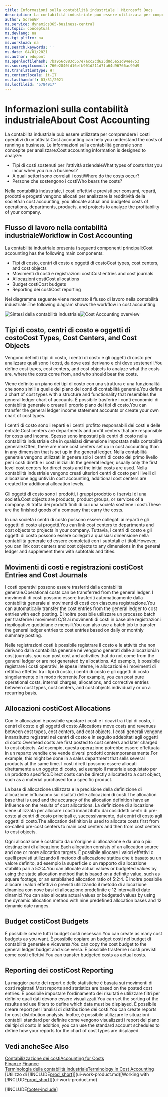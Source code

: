 ```yaml
---
title: Informazioni sulla contabilità industriale | Microsoft Docs
description: La contabilità industriale può essere utilizzata per comprendere i costi operativi di un'attività.
author: SorenGP
ms.service: dynamics365-business-central
ms.topic: conceptual
ms.devlang: na
ms.tgt_pltfrm: na
ms.workload: na
ms.search.keywords: ''
ms.date: 04/01/2021
ms.author: edupont
ms.openlocfilehash: 7ba956c883c567e7acc2cd625d8d5e51d94ee753
ms.sourcegitcommit: 766e2840fd16efb901d211d7fa64d96766ac99d9
ms.translationtype: HT
ms.contentlocale: it-IT
ms.lasthandoff: 03/31/2021
ms.locfileid: "5784917"
---
```

# <a name="about-cost-accounting"></a><span data-ttu-id="7baa0-103">Informazioni sulla contabilità industriale</span><span class="sxs-lookup"><span data-stu-id="7baa0-103">About Cost Accounting</span></span>
<span data-ttu-id="7baa0-104">La contabilità industriale può essere utilizzata per comprendere i costi operativi di un'attività.</span><span class="sxs-lookup"><span data-stu-id="7baa0-104">Cost accounting can help you understand the costs of running a business.</span></span> <span data-ttu-id="7baa0-105">Le informazioni sulla contabilità generale sono concepite per analizzare:</span><span class="sxs-lookup"><span data-stu-id="7baa0-105">Cost accounting information is designed to analyze:</span></span>  

-   <span data-ttu-id="7baa0-106">Tipi di costi sostenuti per l'attività aziendale</span><span class="sxs-lookup"><span data-stu-id="7baa0-106">What types of costs that you incur when you run a business?</span></span>  
-   <span data-ttu-id="7baa0-107">A quali settori sono correlati i costi</span><span class="sxs-lookup"><span data-stu-id="7baa0-107">Where do the costs occur?</span></span>  
-   <span data-ttu-id="7baa0-108">Persone che sostengono i costi</span><span class="sxs-lookup"><span data-stu-id="7baa0-108">Who bears the costs?</span></span>  

<span data-ttu-id="7baa0-109">Nella contabilità industriale, i costi effettivi e previsti per consumi, reparti, prodotti e progetti vengono allocati per analizzare la redditività della società.</span><span class="sxs-lookup"><span data-stu-id="7baa0-109">In cost accounting, you allocate actual and budgeted costs of operations, departments, products, and projects to analyze the profitability of your company.</span></span>  

## <a name="workflow-in-cost-accounting"></a><span data-ttu-id="7baa0-110">Flusso di lavoro nella contabilità industriale</span><span class="sxs-lookup"><span data-stu-id="7baa0-110">Workflow in Cost Accounting</span></span>  
<span data-ttu-id="7baa0-111">La contabilità industriale presenta i seguenti componenti principali:</span><span class="sxs-lookup"><span data-stu-id="7baa0-111">Cost accounting has the following main components:</span></span>  

-   <span data-ttu-id="7baa0-112">Tipi di costo, centri di costo e oggetti di costo</span><span class="sxs-lookup"><span data-stu-id="7baa0-112">Cost types, cost centers, and cost objects</span></span>  
-   <span data-ttu-id="7baa0-113">Movimenti di costi e registrazioni costi</span><span class="sxs-lookup"><span data-stu-id="7baa0-113">Cost entries and cost journals</span></span>  
-   <span data-ttu-id="7baa0-114">Allocazioni costi</span><span class="sxs-lookup"><span data-stu-id="7baa0-114">Cost allocations</span></span>  
-   <span data-ttu-id="7baa0-115">Budget costi</span><span class="sxs-lookup"><span data-stu-id="7baa0-115">Cost budgets</span></span>
-   <span data-ttu-id="7baa0-116">Reporting dei costi</span><span class="sxs-lookup"><span data-stu-id="7baa0-116">Cost reporting</span></span>  

<span data-ttu-id="7baa0-117">Nel diagramma seguente viene mostrato il flusso di lavoro nella contabilità industriale.</span><span class="sxs-lookup"><span data-stu-id="7baa0-117">The following diagram shows the workflow in cost accounting.</span></span>  

<span data-ttu-id="7baa0-118">![Sintesi della contabilità industriale](media/costaccountingoverview.png "CostAccountingOverview")</span><span class="sxs-lookup"><span data-stu-id="7baa0-118">![Cost Accounting overview](media/costaccountingoverview.png "CostAccountingOverview")</span></span>  

## <a name="cost-types-cost-centers-and-cost-objects"></a><span data-ttu-id="7baa0-119">Tipi di costo, centri di costo e oggetti di costo</span><span class="sxs-lookup"><span data-stu-id="7baa0-119">Cost Types, Cost Centers, and Cost Objects</span></span>  
<span data-ttu-id="7baa0-120">Vengono definiti i tipi di costo, i centri di costo e gli oggetti di costo per analizzare quali sono i costi, da dove essi derivano e chi deve sostenerli.</span><span class="sxs-lookup"><span data-stu-id="7baa0-120">You define cost types, cost centers, and cost objects to analyze what the costs are, where the costs come from, and who should bear the costs.</span></span>  

<span data-ttu-id="7baa0-121">Viene definito un piano dei tipi di costo con una struttura e una funzionalità che sono simili a quelle del piano dei conti di contabilità generale.</span><span class="sxs-lookup"><span data-stu-id="7baa0-121">You define a chart of cost types with a structure and functionality that resembles the general ledger chart of accounts.</span></span> <span data-ttu-id="7baa0-122">È possibile trasferire i conti economici di contabilità generale o creare il proprio piano dei tipi di costo.</span><span class="sxs-lookup"><span data-stu-id="7baa0-122">You can transfer the general ledger income statement accounts or create your own chart of cost types.</span></span>  

<span data-ttu-id="7baa0-123">I centri di costo sono i reparti e i centri profitto responsabili dei costi e delle entrate.</span><span class="sxs-lookup"><span data-stu-id="7baa0-123">Cost centers are departments and profit centers that are responsible for costs and income.</span></span> <span data-ttu-id="7baa0-124">Spesso sono impostati più centri di costo nella contabilità industriale che in qualsiasi dimensione impostata nella contabilità generale.</span><span class="sxs-lookup"><span data-stu-id="7baa0-124">Often, there are more cost centers set up in cost accounting than in any dimension that is set up in the general ledger.</span></span> <span data-ttu-id="7baa0-125">Nella contabilità generale vengono utilizzati in genere solo i centri di costo del primo livello per i costi diretti e i costi iniziali.</span><span class="sxs-lookup"><span data-stu-id="7baa0-125">In the general ledger, usually only the first level cost centers for direct costs and the initial costs are used.</span></span> <span data-ttu-id="7baa0-126">Nella contabilità industriale vengono creati ulteriori centri di costo per i livelli di allocazione aggiuntivi.</span><span class="sxs-lookup"><span data-stu-id="7baa0-126">In cost accounting, additional cost centers are created for additional allocation levels.</span></span>  

<span data-ttu-id="7baa0-127">Gli oggetti di costo sono i prodotti, i gruppi prodotto o i servizi di una società.</span><span class="sxs-lookup"><span data-stu-id="7baa0-127">Cost objects are products, product groups, or services of a company.</span></span> <span data-ttu-id="7baa0-128">Si tratta dei prodotti finiti di cui una società sostiene i costi.</span><span class="sxs-lookup"><span data-stu-id="7baa0-128">These are the finished goods of a company that carry the costs.</span></span>  

<span data-ttu-id="7baa0-129">In una società i centri di costo possono essere collegati ai reparti e gli oggetti di costo ai progetti.</span><span class="sxs-lookup"><span data-stu-id="7baa0-129">You can link cost centers to departments and cost objects to projects in your company.</span></span> <span data-ttu-id="7baa0-130">Tuttavia, i centri di costo e gli oggetti di costo possono essere collegati a qualsiasi dimensione nella contabilità generale ed essere completati con i subtotali e i titoli.</span><span class="sxs-lookup"><span data-stu-id="7baa0-130">However, you can link cost centers and cost objects to any dimensions in the general ledger and supplement them with subtotals and titles.</span></span>  

## <a name="cost-entries-and-cost-journals"></a><span data-ttu-id="7baa0-131">Movimenti di costi e registrazioni costi</span><span class="sxs-lookup"><span data-stu-id="7baa0-131">Cost Entries and Cost Journals</span></span>  
<span data-ttu-id="7baa0-132">I costi operativi possono essere trasferiti dalla contabilità generale.</span><span class="sxs-lookup"><span data-stu-id="7baa0-132">Operational costs can be transferred from the general ledger.</span></span> <span data-ttu-id="7baa0-133">I movimenti di costi possono essere trasferiti automaticamente dalla contabilità generale ai movimenti di costi con ciascuna registrazione.</span><span class="sxs-lookup"><span data-stu-id="7baa0-133">You can automatically transfer the cost entries from the general ledger to cost entries with each posting.</span></span> <span data-ttu-id="7baa0-134">È inoltre possibile utilizzare un processo batch per trasferire i movimenti C/G ai movimenti di costi in base alle registrazioni riepilogative quotidiane e mensili.</span><span class="sxs-lookup"><span data-stu-id="7baa0-134">You can also use a batch job to transfer the general ledger entries to cost entries based on daily or monthly summary posting.</span></span>  

<span data-ttu-id="7baa0-135">Nelle registrazioni costi è possibile registrare il costo e le attività che non derivano dalla contabilità generale né vengono generati dalle allocazioni.</span><span class="sxs-lookup"><span data-stu-id="7baa0-135">In cost journals, you can post cost and activities that do not come from the general ledger or are not generated by allocations.</span></span> <span data-ttu-id="7baa0-136">Ad esempio, è possibile registrare i costi operativi, le spese interne, le allocazioni e i movimenti di rettifica effettivi tra i tipi di costo, i centri di costo e gli oggetti di costo singolarmente o in modo ricorrente.</span><span class="sxs-lookup"><span data-stu-id="7baa0-136">For example, you can post pure operational costs, internal charges, allocations, and corrective entries between cost types, cost centers, and cost objects individually or on a recurring basis.</span></span>  

## <a name="cost-allocations"></a><span data-ttu-id="7baa0-137">Allocazioni costi</span><span class="sxs-lookup"><span data-stu-id="7baa0-137">Cost Allocations</span></span>  
<span data-ttu-id="7baa0-138">Con le allocazioni è possibile spostare i costi e i ricavi tra i tipi di costo, i centri di costo e gli oggetti di costo.</span><span class="sxs-lookup"><span data-stu-id="7baa0-138">Allocations move costs and revenues between cost types, cost centers, and cost objects.</span></span> <span data-ttu-id="7baa0-139">I costi generali vengono innanzitutto registrati nei centri di costo e in seguito addebitati agli oggetti di costo.</span><span class="sxs-lookup"><span data-stu-id="7baa0-139">Overhead costs are first posted to cost centers and later charged to cost objects.</span></span> <span data-ttu-id="7baa0-140">Ad esempio, questa operazione potrebbe essere effettuata in un reparto vendite che vende diversi prodotti contemporaneamente.</span><span class="sxs-lookup"><span data-stu-id="7baa0-140">For example, this might be done in a sales department that sells several products at the same time.</span></span> <span data-ttu-id="7baa0-141">I costi diretti possono essere allocati direttamente a un oggetto di costo, ad esempio il materiale acquistato per un prodotto specifico.</span><span class="sxs-lookup"><span data-stu-id="7baa0-141">Direct costs can be directly allocated to a cost object, such as a material purchased for a specific product.</span></span>  

<span data-ttu-id="7baa0-142">La base di allocazione utilizzata e la precisione della definizione di allocazione influiscono sui risultati delle allocazioni di costi.</span><span class="sxs-lookup"><span data-stu-id="7baa0-142">The allocation base that is used and the accuracy of the allocation definition have an influence on the results of cost allocations.</span></span> <span data-ttu-id="7baa0-143">La definizione di allocazione viene utilizzata per allocare i costi innanzitutto dai cosiddetti centri di pre-costo ai centri di costo principali e, successivamente, dai centri di costo agli oggetti di costo.</span><span class="sxs-lookup"><span data-stu-id="7baa0-143">The allocation definition is used to allocate costs first from so-called pre-cost centers to main cost centers and then from cost centers to cost objects.</span></span>  

<span data-ttu-id="7baa0-144">Ogni allocazione è costituita da un'origine di allocazione e da una o più destinazioni di allocazione.</span><span class="sxs-lookup"><span data-stu-id="7baa0-144">Each allocation consists of an allocation source and one or more allocation targets.</span></span> <span data-ttu-id="7baa0-145">È possibile allocare i valori effettivi o quelli previsti utilizzando il metodo di allocazione statica che è basato su un valore definito, ad esempio la superficie o un rapporto di allocazione stabilito pari a 5:2:4.</span><span class="sxs-lookup"><span data-stu-id="7baa0-145">You can allocate actual values or budgeted values by using the static allocation method that is based on a definite value, such as square footage, or an established allocation ratio of 5:2:4.</span></span> <span data-ttu-id="7baa0-146">È inoltre possibile allocare i valori effettivi o previsti utilizzando il metodo di allocazione dinamica con nove basi di allocazione predefinite e 12 intervalli di date dinamici.</span><span class="sxs-lookup"><span data-stu-id="7baa0-146">You can also allocate actual values or budgeted values by using the dynamic allocation method with nine predefined allocation bases and 12 dynamic date ranges.</span></span>  

## <a name="cost-budgets"></a><span data-ttu-id="7baa0-147">Budget costi</span><span class="sxs-lookup"><span data-stu-id="7baa0-147">Cost Budgets</span></span>  
<span data-ttu-id="7baa0-148">È possibile creare tutti i budget costi necessari.</span><span class="sxs-lookup"><span data-stu-id="7baa0-148">You can create as many cost budgets as you want.</span></span> <span data-ttu-id="7baa0-149">È possibile copiare un budget costi nel budget di contabilità generale e viceversa.</span><span class="sxs-lookup"><span data-stu-id="7baa0-149">You can copy the cost budget to the general ledger budget and vice versa.</span></span> <span data-ttu-id="7baa0-150">È possibile trasferire i costi previsti come costi effettivi.</span><span class="sxs-lookup"><span data-stu-id="7baa0-150">You can transfer budgeted costs as actual costs.</span></span>  

## <a name="cost-reporting"></a><span data-ttu-id="7baa0-151">Reporting dei costi</span><span class="sxs-lookup"><span data-stu-id="7baa0-151">Cost Reporting</span></span>  
<span data-ttu-id="7baa0-152">La maggior parte dei report e delle statistiche è basata sui movimenti di costi registrati.</span><span class="sxs-lookup"><span data-stu-id="7baa0-152">Most reports and statistics are based on the posted cost entries.</span></span> <span data-ttu-id="7baa0-153">È possibile impostare l'ordinamento dei risultati e utilizzare filtri per definire quali dati devono essere visualizzati.</span><span class="sxs-lookup"><span data-stu-id="7baa0-153">You can set the sorting of the results and use filters to define which data must be displayed.</span></span> <span data-ttu-id="7baa0-154">È possibile creare report per l'analisi di distribuzione dei costi.</span><span class="sxs-lookup"><span data-stu-id="7baa0-154">You can create reports for cost distribution analysis.</span></span> <span data-ttu-id="7baa0-155">Inoltre, è possibile utilizzare le situazioni contabili standard per definire come vengono visualizzati i report del piano dei tipi di costo.</span><span class="sxs-lookup"><span data-stu-id="7baa0-155">In addition, you can use the standard account schedules to define how your reports for the chart of cost types are displayed.</span></span>  

## <a name="see-also"></a><span data-ttu-id="7baa0-156">Vedi anche</span><span class="sxs-lookup"><span data-stu-id="7baa0-156">See Also</span></span>  
 [<span data-ttu-id="7baa0-157">Contabilizzazione dei costi</span><span class="sxs-lookup"><span data-stu-id="7baa0-157">Accounting for Costs</span></span>](finance-manage-cost-accounting.md)  
 <span data-ttu-id="7baa0-158">[Finanze](finance.md) </span><span class="sxs-lookup"><span data-stu-id="7baa0-158">[Finance](finance.md) </span></span>  
 [<span data-ttu-id="7baa0-159">Terminologia della contabilità industriale</span><span class="sxs-lookup"><span data-stu-id="7baa0-159">Terminology in Cost Accounting</span></span>](finance-terminology-in-cost-accounting.md)  
 <span data-ttu-id="7baa0-160">[Utilizzo di [!INCLUDE[prod_short](includes/prod_short.md)]](ui-work-product.md)</span><span class="sxs-lookup"><span data-stu-id="7baa0-160">[Working with [!INCLUDE[prod_short](includes/prod_short.md)]](ui-work-product.md)</span></span>


[!INCLUDE[footer-include](includes/footer-banner.md)]